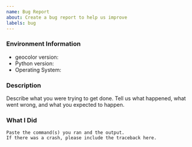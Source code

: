 ```yaml
---
name: Bug Report
about: Create a bug report to help us improve
labels: bug
---
```


<!-- Please search existing issues to avoid creating duplicates. -->

### Environment Information

-   geocolor version:
-   Python version:
-   Operating System:

### Description

Describe what you were trying to get done.
Tell us what happened, what went wrong, and what you expected to happen.

### What I Did

```
Paste the command(s) you ran and the output.
If there was a crash, please include the traceback here.
```
